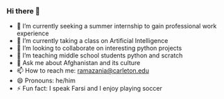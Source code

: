 ### Hi there 👋

- 🔭 I’m currently seeking a summer internship to gain professional work experience
- 🌱 I’m currently taking a class on Artificial Intelligence
- 👯 I’m looking to collaborate on interesting python projects
- 🤔 I’m teaching middle school students python and scratch
- 💬 Ask me about Afghanistan and its culture
- 📫 How to reach me: ramazania@carleton.edu
- 😄 Pronouns: he/him
- ⚡ Fun fact: I speak Farsi and I enjoy playing soccer
